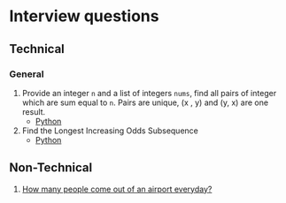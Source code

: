 # Interview questions

## Technical

### General

1. Provide an integer `n` and a list of integers `nums`, find all pairs of integer which are sum equal to `n`. Pairs are unique, (x , y) and (y, x) are one result.
    - [Python](python/sum_of_pairs.py)
1. Find the Longest Increasing Odds Subsequence
    - [Python](python/longest_increasing_odd_subsequence.py)

## Non-Technical

1. [How many people come out of an airport everyday?](non-technical/how-many-people-come-out-an-airport-everyday.md)
